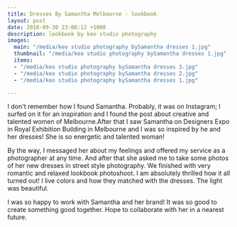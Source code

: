 ```yaml
---
title: Dresses By Samantha Melbourne - lookbook
layout: post
date: 2018-09-30 23:06:12 +1000
description: lookbook by keo studio photography
images:
  main: "/media/keo studio photography bySamantha dresses 1.jpg"
  thumbnail: "/media/keo studio photography bySamantha dresses 1.jpg"
  items:
  - "/media/keo studio photography bySamantha dresses 3.jpg"
  - "/media/keo studio photography bySamantha dresses 2.jpg"
  - "/media/keo studio photography bySamantha dresses 1.jpg"

---
```

I don't remember how I found Samantha. Probably, it was on Instagram; I surfed on it for an inspiration and I found the post about creative and talented women of Melbourne.After that I saw Samantha on Designers Expo in Royal Exhibition Building in Melbourne and I was so inspired by he and her dresses! She is so energetic and talented woman!

By the way, I messaged her about my feelings and offered my service as a photographer at any time. And after that she asked me to take some photos of her new dresses in street style photography. We finished with very romantic and relaxed lookbook photoshoot. I am absolutely thrilled how it all turned out! I live colors and how they matched with the dresses. The light was beautiful.

I was so happy to work with Samantha and her brand! It was so good to create something good together. Hope to collaborate with her in a nearest future.